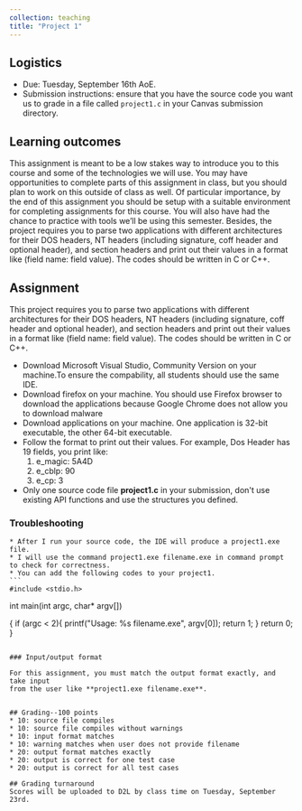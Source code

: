 ```yaml
---
collection: teaching
title: "Project 1"
---
```


## Logistics
* Due: Tuesday, September 16th AoE.
* Submission instructions: ensure that you have the source code you want us to
	grade in a file called `project1.c` in your Canvas submission
	directory.

## Learning outcomes
This assignment is meant to be a low stakes way to introduce you to this course and some of the technologies we will use. You may have opportunities to complete parts of this assignment in class, but you should plan to work on this outside of class as well. Of particular importance, by the end of this assignment you should be setup with a suitable environment for completing assignments for this course. You will also have had the chance to practice with tools we’ll be using this semester. Besides, the project requires you to parse two applications with different architectures for their DOS headers, NT headers (including signature, coff header and optional header), and section headers and print out their values in a format like (field name: field value). The codes should be written in C or C++. 


## Assignment

This project requires you to parse two applications with different architectures for their DOS headers, NT headers (including signature, coff header and optional header), and section headers and print out their values in a format like (field name: field value). The codes should be written in C or C++.

* Download Microsoft Visual Studio, Community Version on your machine.To ensure the compability, all students should use the same IDE.
* Download firefox on your machine. You should use Firefox browser to download the applications because Google Chrome does not allow you to download malware
* Download applications on your machine. One application is 32-bit executable, the other 64-bit executable.
* Follow the format to print out their values. For example, Dos Header has 19 fields, you print like:
  1. e_magic: 5A4D
  2. e_cblp: 90
  3. e_cp: 3
* Only one source code file **project1.c** in your submission, don't use existing API functions and use the structures you defined.


### Troubleshooting


    * After I run your source code, the IDE will produce a project1.exe file.
    * I will use the command project1.exe filename.exe in command prompt to check for correctness.
    * You can add the following codes to your project1.
    ```
    #include <stdio.h>
    

    
int main(int argc, char* argv[])

{
    if (argc < 2){
    printf("Usage: %s filename.exe",  argv[0]);
    return 1;
    }
    return 0;    
}
```

### Input/output format

For this assignment, you must match the output format exactly, and take input
from the user like **project1.exe filename.exe**.


## Grading--100 points
* 10: source file compiles
* 10: source file compiles without warnings
* 10: input format matches 
* 10: warning matches when user does not provide filename
* 20: output format matches exactly
* 20: output is correct for one test case
* 20: output is correct for all test cases

## Grading turnaround
Scores will be uploaded to D2L by class time on Tuesday, September 23rd.
